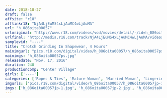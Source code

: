 ```yaml
---
date: 2018-10-27
draft: false
affsite: "r18"
afflinkr18: "NjA4LjEuMS4xLjAuMC4wLjAuMA"
url: "h_086oita00057"
urloriginal: "http://www.r18.com/videos/vod/movies/detail/-/id=h_086oita00057"
urlfinal: "http://media.r18.com/track/NjA4LjEuMS4xLjAuMC4wLjAuMA/videos/vod/movies/detail/-/id=h_086oita00057"
samplevid: "----"
title: "Crotch Grinding In Shapewear, 4 Hours"
mainimgurl: "pics.r18.com/digital/video/h_086oita00057/h_086oita00057ps.jpg"
mainimgs: "h_086oita00057ps.jpg"
releasedate: "Nov. 17, 2016"
duration: 240
productioncomp: "Center Village"
girls: ['----']
categories: ['Ropes & Ties', 'Mature Woman', 'Married Woman', 'Lingerie', 'Sex Toys', 'Compilation', 'Over 4 Hours', 'Hi-Def']
imgurls: ['pics.r18.com/digital/video/h_086oita00057/h_086oita00057jp-1.jpg', 'pics.r18.com/digital/video/h_086oita00057/h_086oita00057jp-2.jpg', 'pics.r18.com/digital/video/h_086oita00057/h_086oita00057jp-3.jpg', 'pics.r18.com/digital/video/h_086oita00057/h_086oita00057jp-4.jpg', 'pics.r18.com/digital/video/h_086oita00057/h_086oita00057jp-5.jpg', 'pics.r18.com/digital/video/h_086oita00057/h_086oita00057jp-6.jpg', 'pics.r18.com/digital/video/h_086oita00057/h_086oita00057jp-7.jpg', 'pics.r18.com/digital/video/h_086oita00057/h_086oita00057jp-8.jpg', 'pics.r18.com/digital/video/h_086oita00057/h_086oita00057jp-9.jpg', 'pics.r18.com/digital/video/h_086oita00057/h_086oita00057jp-10.jpg', 'pics.r18.com/digital/video/h_086oita00057/h_086oita00057jp-11.jpg', 'pics.r18.com/digital/video/h_086oita00057/h_086oita00057jp-12.jpg', 'pics.r18.com/digital/video/h_086oita00057/h_086oita00057jp-13.jpg', 'pics.r18.com/digital/video/h_086oita00057/h_086oita00057jp-14.jpg', 'pics.r18.com/digital/video/h_086oita00057/h_086oita00057jp-15.jpg', 'pics.r18.com/digital/video/h_086oita00057/h_086oita00057jp-16.jpg', 'pics.r18.com/digital/video/h_086oita00057/h_086oita00057jp-17.jpg', 'pics.r18.com/digital/video/h_086oita00057/h_086oita00057jp-18.jpg', 'pics.r18.com/digital/video/h_086oita00057/h_086oita00057jp-19.jpg', 'pics.r18.com/digital/video/h_086oita00057/h_086oita00057jp-20.jpg']
imgs: ['h_086oita00057jp-1.jpg', 'h_086oita00057jp-2.jpg', 'h_086oita00057jp-3.jpg', 'h_086oita00057jp-4.jpg', 'h_086oita00057jp-5.jpg', 'h_086oita00057jp-6.jpg', 'h_086oita00057jp-7.jpg', 'h_086oita00057jp-8.jpg', 'h_086oita00057jp-9.jpg', 'h_086oita00057jp-10.jpg', 'h_086oita00057jp-11.jpg', 'h_086oita00057jp-12.jpg', 'h_086oita00057jp-13.jpg', 'h_086oita00057jp-14.jpg', 'h_086oita00057jp-15.jpg', 'h_086oita00057jp-16.jpg', 'h_086oita00057jp-17.jpg', 'h_086oita00057jp-18.jpg', 'h_086oita00057jp-19.jpg', 'h_086oita00057jp-20.jpg']
---
```

